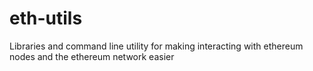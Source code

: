 # eth-utils
Libraries and command line utility for making interacting with ethereum nodes and the ethereum network easier
